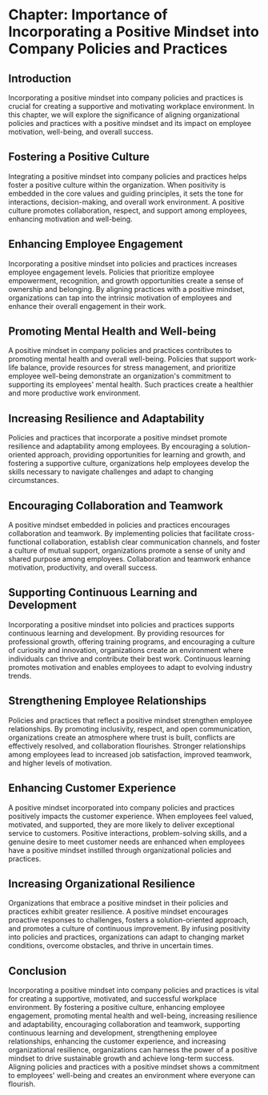 Chapter: Importance of Incorporating a Positive Mindset into Company Policies and Practices
===========================================================================================

Introduction
------------

Incorporating a positive mindset into company policies and practices is crucial for creating a supportive and motivating workplace environment. In this chapter, we will explore the significance of aligning organizational policies and practices with a positive mindset and its impact on employee motivation, well-being, and overall success.

Fostering a Positive Culture
----------------------------

Integrating a positive mindset into company policies and practices helps foster a positive culture within the organization. When positivity is embedded in the core values and guiding principles, it sets the tone for interactions, decision-making, and overall work environment. A positive culture promotes collaboration, respect, and support among employees, enhancing motivation and well-being.

Enhancing Employee Engagement
-----------------------------

Incorporating a positive mindset into policies and practices increases employee engagement levels. Policies that prioritize employee empowerment, recognition, and growth opportunities create a sense of ownership and belonging. By aligning practices with a positive mindset, organizations can tap into the intrinsic motivation of employees and enhance their overall engagement in their work.

Promoting Mental Health and Well-being
--------------------------------------

A positive mindset in company policies and practices contributes to promoting mental health and overall well-being. Policies that support work-life balance, provide resources for stress management, and prioritize employee well-being demonstrate an organization's commitment to supporting its employees' mental health. Such practices create a healthier and more productive work environment.

Increasing Resilience and Adaptability
--------------------------------------

Policies and practices that incorporate a positive mindset promote resilience and adaptability among employees. By encouraging a solution-oriented approach, providing opportunities for learning and growth, and fostering a supportive culture, organizations help employees develop the skills necessary to navigate challenges and adapt to changing circumstances.

Encouraging Collaboration and Teamwork
--------------------------------------

A positive mindset embedded in policies and practices encourages collaboration and teamwork. By implementing policies that facilitate cross-functional collaboration, establish clear communication channels, and foster a culture of mutual support, organizations promote a sense of unity and shared purpose among employees. Collaboration and teamwork enhance motivation, productivity, and overall success.

Supporting Continuous Learning and Development
----------------------------------------------

Incorporating a positive mindset into policies and practices supports continuous learning and development. By providing resources for professional growth, offering training programs, and encouraging a culture of curiosity and innovation, organizations create an environment where individuals can thrive and contribute their best work. Continuous learning promotes motivation and enables employees to adapt to evolving industry trends.

Strengthening Employee Relationships
------------------------------------

Policies and practices that reflect a positive mindset strengthen employee relationships. By promoting inclusivity, respect, and open communication, organizations create an atmosphere where trust is built, conflicts are effectively resolved, and collaboration flourishes. Stronger relationships among employees lead to increased job satisfaction, improved teamwork, and higher levels of motivation.

Enhancing Customer Experience
-----------------------------

A positive mindset incorporated into company policies and practices positively impacts the customer experience. When employees feel valued, motivated, and supported, they are more likely to deliver exceptional service to customers. Positive interactions, problem-solving skills, and a genuine desire to meet customer needs are enhanced when employees have a positive mindset instilled through organizational policies and practices.

Increasing Organizational Resilience
------------------------------------

Organizations that embrace a positive mindset in their policies and practices exhibit greater resilience. A positive mindset encourages proactive responses to challenges, fosters a solution-oriented approach, and promotes a culture of continuous improvement. By infusing positivity into policies and practices, organizations can adapt to changing market conditions, overcome obstacles, and thrive in uncertain times.

Conclusion
----------

Incorporating a positive mindset into company policies and practices is vital for creating a supportive, motivated, and successful workplace environment. By fostering a positive culture, enhancing employee engagement, promoting mental health and well-being, increasing resilience and adaptability, encouraging collaboration and teamwork, supporting continuous learning and development, strengthening employee relationships, enhancing the customer experience, and increasing organizational resilience, organizations can harness the power of a positive mindset to drive sustainable growth and achieve long-term success. Aligning policies and practices with a positive mindset shows a commitment to employees' well-being and creates an environment where everyone can flourish.
